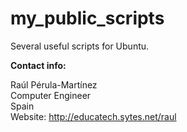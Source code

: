 my_public_scripts
=================

Several useful scripts for Ubuntu.

<b>Contact info:</b>

Raúl Pérula-Martínez<br>
Computer Engineer<br>
Spain<br>
Website: http://educatech.sytes.net/raul
